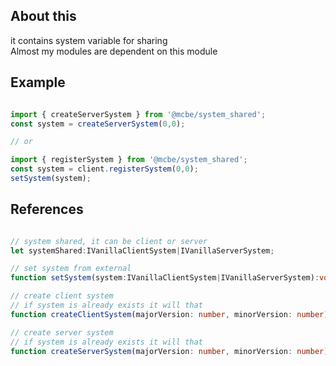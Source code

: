 
## About this
it contains system variable for sharing  
Almost my modules are dependent on this module

## Example
```ts

import { createServerSystem } from '@mcbe/system_shared';
const system = createServerSystem(0,0);

// or

import { registerSystem } from '@mcbe/system_shared';
const system = client.registerSystem(0,0);
setSystem(system);

```

## References
```ts

// system shared, it can be client or server
let systemShared:IVanillaClientSystem|IVanillaServerSystem;

// set system from external
function setSystem(system:IVanillaClientSystem|IVanillaServerSystem):void;

// create client system
// if system is already exists it will that
function createClientSystem(majorVersion: number, minorVersion: number):IVanillaClientSystem;

// create server system
// if system is already exists it will that
function createServerSystem(majorVersion: number, minorVersion: number):IVanillaServerSystem;

```